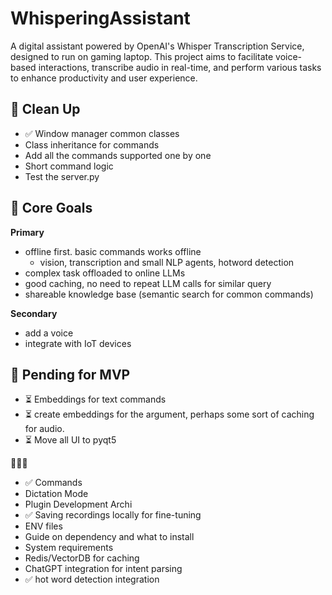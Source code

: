 # WhisperingAssistant
A digital assistant powered by OpenAI's Whisper Transcription Service, designed to run on gaming laptop. This project aims to facilitate voice-based interactions, transcribe audio in real-time, and perform various tasks to enhance productivity and user experience.


## 📌 Clean Up
- ✅ Window manager common classes
- Class inheritance for commands
- Add all the commands supported one by one
- Short command logic
- Test the server.py

## 📌 Core Goals
**Primary**
- offline first. basic commands works offline
  - vision, transcription and small NLP agents, hotword detection
- complex task offloaded to online LLMs
- good caching, no need to repeat LLM calls for similar query
- shareable knowledge base (semantic search for common commands)

**Secondary**
- add a voice
- integrate with IoT devices



## 📌 Pending for MVP

- ⏳️ Embeddings for text commands
- ⏳️ create embeddings for the argument, perhaps some sort of caching for audio.
- ⏳ Move all UI to pyqt5

🚥🚥🚥 
- ✅ Commands
- Dictation Mode
- Plugin Development Archi
- ✅ Saving recordings locally for fine-tuning 
- ENV files
- Guide on dependency and what to install
- System requirements
- Redis/VectorDB for caching
- ChatGPT integration for intent parsing
- ✅ hot word detection integration